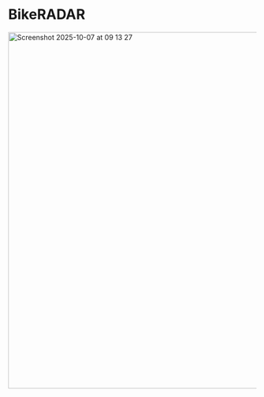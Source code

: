 # BikeRADAR

<img width="662" height="724" alt="Screenshot 2025-10-07 at 09 13 27" src="https://github.com/user-attachments/assets/6fec67bc-ff5c-4a89-a67b-caa407f68494" />
